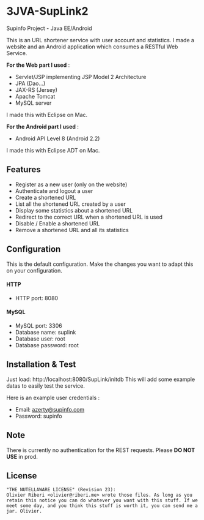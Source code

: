 # 3JVA-SupLink2
Supinfo Project - Java EE/Android

This is an URL shortener service with user account and statistics. I made a website and an Android application which consumes a RESTful Web Service.

**For the Web part I used** :
* Servlet/JSP implementing JSP Model 2 Architecture
* JPA (Dao...)
* JAX-RS (Jersey)
* Apache Tomcat
* MySQL server

I made this with Eclipse on Mac.

**For the Android part I used** :
* Android API Level 8 (Android 2.2)

I made this with Eclipse ADT on Mac.

## Features
* Register as a new user (only on the website)
* Authenticate and logout a user
* Create a shortened URL
* List all the shortened URL created by a user
* Display some statistics about a shortened URL
* Redirect to the correct URL when a shortened URL is used
* Disable / Enable a shortened URL
* Remove a shortened URL and all its statistics

## Configuration
This is the default configuration. Make the changes you want to adapt this on your configuration.

#### HTTP
* HTTP port: 8080

#### MySQL
* MySQL port: 3306
* Database name: suplink
* Database user: root
* Database password: root

## Installation & Test
Just load:
http://localhost:8080/SupLink/initdb
This will add some example datas to easily test the service.

Here is an example user credentials :
* Email: azerty@supinfo.com
* Password: supinfo

## Note
There is currently no authentication for the REST requests. Please **DO NOT USE** in prod.

## License
```
"THE NUTELLAWARE LICENSE" (Revision 23):
Olivier Riberi <olivier@riberi.me> wrote those files. As long as you retain this notice you can do whatever you want with this stuff. If we meet some day, and you think this stuff is worth it, you can send me a jar. Olivier.
```